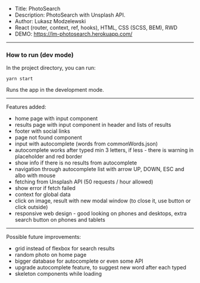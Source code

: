 * Title: PhotoSearch
* Description:  PhotoSearch with Unsplash API. 
* Author: Lukasz Modzelewski 
* React (router, context, ref, hooks), HTML, CSS (SCSS, BEM), RWD
* DEMO: https://lm-photosearch.herokuapp.com/
---

### How to run (dev mode)

In the project directory, you can run:

    yarn start

Runs the app in the development mode.

---

Features added:
* home page with input component
* results page with input component in header and lists of results
* footer with social links
* page not found component
* input with autocomplete (words from commonWords.json)
* autocomplete works after typed min 3 letters, if less - there is warning in placeholder and red border
* show info if there is no results from autocomplete
* navigation through autocomplete list with arrow UP, DOWN, ESC and albo with mouse
* fetching from Unsplash API (50 requests / hour allowed)
* show error if fetch failed
* context for global data
* click on image, result with new modal window (to close it, use button or click outside)
* responsive web design - good looking on phones and desktops, extra search button on phones and tablets

---

Possible future improvements:
* grid instead of flexbox for search results
* random photo on home page
* bigger database for autocomplete or even some API
* upgrade autocomplete feature, to suggest new word after each typed
* skeleton components while loading


